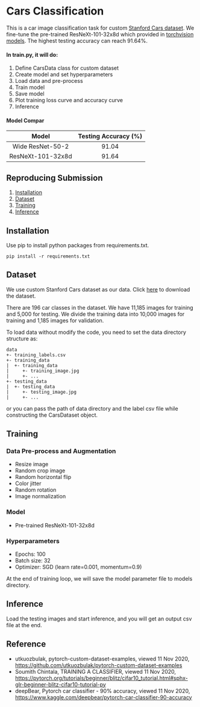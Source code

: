 # Cars Classification
This is a car image classification task for custom [Stanford Cars dataset](https://ai.stanford.edu/~jkrause/cars/car_dataset.html). We fine-tune the pre-trained ResNeXt-101-32x8d which provided in [torchvision models](https://pytorch.org/docs/stable/torchvision/models.html). The highest testing accuracy can reach 91.64%.

#### In train.py, it will do:
1. Define CarsData class for custom dataset
2. Create model and set hyperparameters
3. Load data and pre-process
4. Train model
5. Save model
6. Plot training loss curve and accuracy curve
7. Inference

#### Model Compar

   |Model | Testing Accuracy (%) |
   |:------: | :-----------: |
   |Wide ResNet-50-2 | 91.04 |
   |ResNeXt-101-32x8d | 91.64 |

## Reproducing Submission
1. [Installation](#Installation)
2. [Dataset](#Dataset)
3. [Training](#Training)
4. [Inference](#Inference)
## Installation
Use pip to install python packages from requirements.txt.

```pip install -r requirements.txt```

## Dataset
We use custom Stanford Cars dataset as our data. Click [here](https://www.kaggle.com/c/cs-t0828-2020-hw1/data) to download the dataset.

There are 196 car classes in the dataset. We have 11,185 images for training and 5,000 for testing. We divide the training data into 10,000 images for training and 1,185 images for validation.

To load data without modify the code, you need to set the data directory structure as:
```
data
+- training_labels.csv
+- training_data
|  +- training_data
|     +- training_image.jpg
|     +- ...
+- testing_data
|  +- testing_data
|     +- testing_image.jpg
|     +- ...
```
or you can pass the path of data directory and the label csv file while constructing the CarsDataset object.

## Training
### Data Pre-process and Augmentation
* Resize image
*	Random crop image
*	Random horizontal flip
*	Color jitter
*	Random rotation
*	Image normalization
### Model
* Pre-trained ResNeXt-101-32x8d
### Hyperparameters
*	Epochs: 100
*	Batch size: 32
*	Optimizer: SGD (learn rate=0.001, momentum=0.9)

At the end of training loop, we will save the model parameter file to models directory.

## Inference
Load the testing images and start inference, and you will get an output csv file at the end. 

## Reference
*	utkuozbulak, pytorch-custom-dataset-examples, viewed 11 Nov 2020, <https://github.com/utkuozbulak/pytorch-custom-dataset-examples>
*	Soumith Chintala, TRAINING A CLASSIFIER, viewed 11 Nov 2020, <https://pytorch.org/tutorials/beginner/blitz/cifar10_tutorial.html#sphx-glr-beginner-blitz-cifar10-tutorial-py>
*	deepBear, Pytorch car classifier - 90% accuracy, viewed 11 Nov 2020, <https://www.kaggle.com/deepbear/pytorch-car-classifier-90-accuracy>

